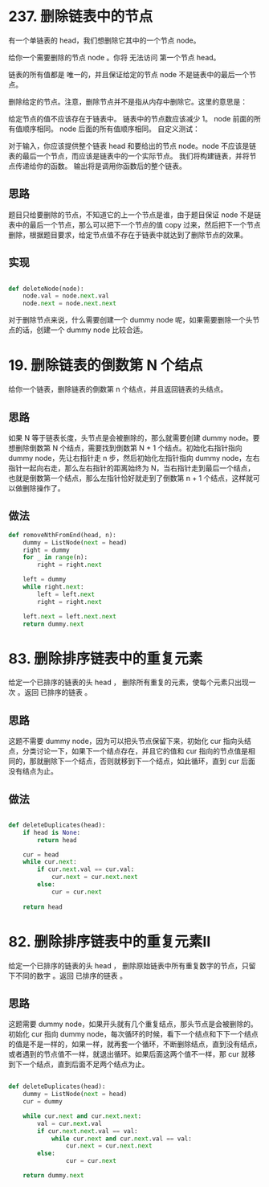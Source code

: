 # 237. 删除链表中的节点

有一个单链表的 head，我们想删除它其中的一个节点 node。

给你一个需要删除的节点 node 。你将 无法访问 第一个节点  head。

链表的所有值都是 唯一的，并且保证给定的节点 node 不是链表中的最后一个节点。

删除给定的节点。注意，删除节点并不是指从内存中删除它。这里的意思是：

给定节点的值不应该存在于链表中。
链表中的节点数应该减少 1。
node 前面的所有值顺序相同。
node 后面的所有值顺序相同。
自定义测试：

对于输入，你应该提供整个链表 head 和要给出的节点 node。node 不应该是链表的最后一个节点，而应该是链表中的一个实际节点。
我们将构建链表，并将节点传递给你的函数。
输出将是调用你函数后的整个链表。

## 思路

题目只给要删除的节点，不知道它的上一个节点是谁，由于题目保证 node 不是链表中的最后一个节点，那么可以把下一个节点的值 copy 过来，然后把下一个节点删除，根据题目要求，给定节点值不存在于链表中就达到了删除节点的效果。

## 实现

```python

def deleteNode(node):
    node.val = node.next.val
    node.next = node.next.next
```

对于删除节点来说，什么需要创建一个 dummy node 呢，如果需要删除一个头节点的话，创建一个 dummy node 比较合适。

# 19. 删除链表的倒数第 N 个结点

给你一个链表，删除链表的倒数第 n 个结点，并且返回链表的头结点。

## 思路

如果 N 等于链表长度，头节点是会被删除的，那么就需要创建 dummy node。要想删除倒数第 N 个结点，需要找到倒数第 N + 1 个结点。初始化右指针指向 dummy node，先让右指针走 n 步，然后初始化左指针指向 dummy node，左右指针一起向右走，那么左右指针的距离始终为 N，当右指针走到最后一个结点，也就是倒数第一个结点，那么左指针恰好就走到了倒数第 n + 1 个结点，这样就可以做删除操作了。

## 做法

```python
def removeNthFromEnd(head, n):
    dummy = ListNode(next = head)
    right = dummy
    for _ in range(n):
        right = right.next

    left = dummy
    while right.next:
        left = left.next
        right = right.next

    left.next = left.next.next
    return dummy.next
```

# 83. 删除排序链表中的重复元素

给定一个已排序的链表的头 head ， 删除所有重复的元素，使每个元素只出现一次 。返回 已排序的链表 。

## 思路

这题不需要 dummy node，因为可以把头节点保留下来，初始化 cur 指向头结点，分类讨论一下，如果下一个结点存在，并且它的值和 cur 指向的节点值是相同的，那就删除下一个结点，否则就移到下一个结点，如此循环，直到 cur 后面没有结点为止。

## 做法

```python

def deleteDuplicates(head):
    if head is None:
        return head

    cur = head
    while cur.next:
        if cur.next.val == cur.val:
            cur.next = cur.next.next
        else:
            cur = cur.next
    
    return head
```

# 82. 删除排序链表中的重复元素Ⅱ

给定一个已排序的链表的头 head ， 删除原始链表中所有重复数字的节点，只留下不同的数字 。返回 已排序的链表 。

## 思路

这题需要 dummy node，如果开头就有几个重复结点，那头节点是会被删除的。初始化 cur 指向 dummy node，每次循环的时候，看下一个结点和下下一个结点的值是不是一样的，如果一样，就再套一个循环，不断删除结点，直到没有结点，或者遇到的节点值不一样，就退出循环。如果后面这两个值不一样，那 cur 就移到下一个结点，直到后面不足两个结点为止。

```python

def deleteDuplicates(head):
    dummy = ListNode(next = head)
    cur = dummy

    while cur.next and cur.next.next:
        val = cur.next.val
        if cur.next.next.val == val:
            while cur.next and cur.next.val == val:
                cur.next = cur.next.next
        else:
                cur = cur.next

    return dummy.next
```



    